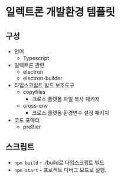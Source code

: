 # 일렉트론 개발환경 템플릿

## 구성

- 언어
  - Typescript
- 일렉트론 관련
  - electron
  - electron-builder
- 타입스크립트 빌드 보조도구
  - copyfiles
    - 크로스 플랫폼 파일 복사 패키지
  - cross-env
    - 크로스 플랫폼 환경변수 설정 패키지
- 코드 포매터
  - prettier

## 스크립트

- `npm build` - ./build로 타입스크립트 빌드
- `npm start` - 프로젝트 디버그 모드로 실행.
